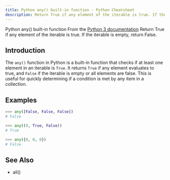 ```yaml
---
title: Python any() built-in function - Python Cheatsheet
description: Return True if any element of the iterable is true. If the iterable is empty, return False.
---
```


<base-title :title="frontmatter.title" :description="frontmatter.description">
Python any() built-in function
</base-title>

<base-disclaimer>
  <base-disclaimer-title>
    From the <a target="_blank" href="https://docs.python.org/3/library/functions.html#any">Python 3 documentation</a>
  </base-disclaimer-title>
  <base-disclaimer-content>
    Return True if any element of the iterable is true. If the iterable is empty, return False.
  </base-disclaimer-content>
</base-disclaimer>

## Introduction

The `any()` function in Python is a built-in function that checks if at least one element in an iterable is `True`. It returns `True` if any element evaluates to true, and `False` if the iterable is empty or all elements are false. This is useful for quickly determining if a condition is met by any item in a collection.

## Examples

```python
>>> any([False, False, False])
# False

>>> any((0, True, False))
# True

>>> any({0, 0, 0})
# False
```

## See Also

- <router-link :to="'/builtin/all'">all()</router-link>
